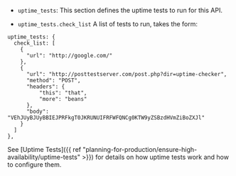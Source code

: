 ---
---

* `uptime_tests`: This section defines the uptime tests to run for this API.

* `uptime_tests.check_list` A list of tests to run, takes the form:

```{.copyWrapper}
uptime_tests: {
  check_list: [
    {
      "url": "http://google.com/"
    },
    {
      "url": "http://posttestserver.com/post.php?dir=uptime-checker",
      "method": "POST",
      "headers": {
          "this": "that",
          "more": "beans"
      },
      "body": "VEhJUyBJUyBBIEJPRFkgT0JKRUNUIFRFWFQNCg0KTW9yZSBzdHVmZiBoZXJl"
    }
  ]
},
```
        
    
See [Uptime Tests]({{ ref "planning-for-production/ensure-high-availability/uptime-tests" >}}) for details on how uptime tests work and how to configure them.

